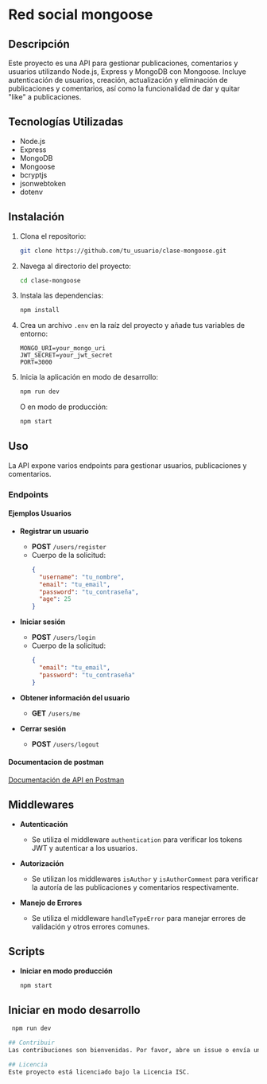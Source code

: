# Red social mongoose

## Descripción

Este proyecto es una API para gestionar publicaciones, comentarios y usuarios utilizando Node.js, Express y MongoDB con Mongoose. Incluye autenticación de usuarios, creación, actualización y eliminación de publicaciones y comentarios, así como la funcionalidad de dar y quitar "like" a publicaciones.

## Tecnologías Utilizadas

- Node.js
- Express
- MongoDB
- Mongoose
- bcryptjs
- jsonwebtoken
- dotenv

## Instalación

1. Clona el repositorio:

    ```bash
    git clone https://github.com/tu_usuario/clase-mongoose.git
    ```

2. Navega al directorio del proyecto:

    ```bash
    cd clase-mongoose
    ```

3. Instala las dependencias:

    ```bash
    npm install
    ```

4. Crea un archivo `.env` en la raíz del proyecto y añade tus variables de entorno:

    ```plaintext
    MONGO_URI=your_mongo_uri
    JWT_SECRET=your_jwt_secret
    PORT=3000
    ```

5. Inicia la aplicación en modo de desarrollo:

    ```bash
    npm run dev
    ```

    O en modo de producción:

    ```bash
    npm start
    ```

## Uso

La API expone varios endpoints para gestionar usuarios, publicaciones y comentarios.

### Endpoints

#### Ejemplos Usuarios

- **Registrar un usuario**
  - **POST** `/users/register`
  - Cuerpo de la solicitud:
    ```json
    {
      "username": "tu_nombre",
      "email": "tu_email",
      "password": "tu_contraseña",
      "age": 25
    }
    ```

- **Iniciar sesión**
  - **POST** `/users/login`
  - Cuerpo de la solicitud:
    ```json
    {
      "email": "tu_email",
      "password": "tu_contraseña"
    }
    ```

- **Obtener información del usuario**
  - **GET** `/users/me`

- **Cerrar sesión**
  - **POST** `/users/logout`
 
#### Documentacion de postman

[Documentación de API en Postman](https://documenter.getpostman.com/view/34523192/2sA3JT2dfd)


## Middlewares

- **Autenticación**
  - Se utiliza el middleware `authentication` para verificar los tokens JWT y autenticar a los usuarios.

- **Autorización**
  - Se utilizan los middlewares `isAuthor` y `isAuthorComment` para verificar la autoría de las publicaciones y comentarios respectivamente.

- **Manejo de Errores**
  - Se utiliza el middleware `handleTypeError` para manejar errores de validación y otros errores comunes.

## Scripts

- **Iniciar en modo producción**
  ```bash
  npm start

## Iniciar en modo desarrollo
 ```bash
  npm run dev

## Contribuir
Las contribuciones son bienvenidas. Por favor, abre un issue o envía un pull request con tus mejoras y correcciones.

## Licencia
Este proyecto está licenciado bajo la Licencia ISC.

